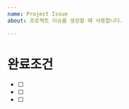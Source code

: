 ```yaml
---
name: Project Issue
about: 프로젝트 이슈를 생성할 때 사용합니다. 

---
```


<!-- 완료조건을 체크포인트로 입력해주세요 -->
# 완료조건
 - [ ] 
 - [ ]
 - [ ]
 
<!-- 라벨링을 했는지 체크해주세요🥺 -->
<!-- 제목은 한번에 알아볼 수 있는지 체크해주세요🚨 -->
